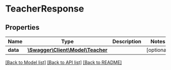 # TeacherResponse

## Properties
Name | Type | Description | Notes
------------ | ------------- | ------------- | -------------
**data** | [**\Swagger\Client\Model\Teacher**](Teacher.md) |  | [optional] 

[[Back to Model list]](../../README.md#documentation-for-models) [[Back to API list]](../../README.md#documentation-for-api-endpoints) [[Back to README]](../../README.md)

